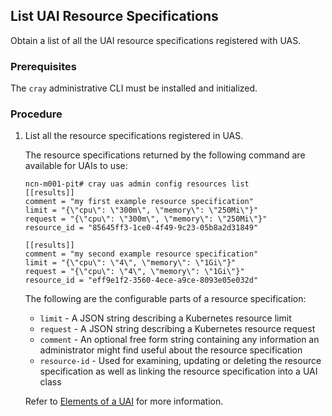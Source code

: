 
## List UAI Resource Specifications

Obtain a list of all the UAI resource specifications registered with UAS.

### Prerequisites

The `cray` administrative CLI must be installed and initialized.

### Procedure

1.  List all the resource specifications registered in UAS.

    The resource specifications returned by the following command are available for UAIs to use:

    ```
    ncn-m001-pit# cray uas admin config resources list
    [[results]]
    comment = "my first example resource specification"
    limit = "{\"cpu\": \"300m\", \"memory\": \"250Mi\"}"
    request = "{\"cpu\": \"300m\", \"memory\": \"250Mi\"}"
    resource_id = "85645ff3-1ce0-4f49-9c23-05b8a2d31849"

    [[results]]
    comment = "my second example resource specification"
    limit = "{\"cpu\": \"4\", \"memory\": \"1Gi\"}"
    request = "{\"cpu\": \"4\", \"memory\": \"1Gi\"}"
    resource_id = "eff9e1f2-3560-4ece-a9ce-8093e05e032d"
    ```

    The following are the configurable parts of a resource specification:
    * `limit` - A JSON string describing a Kubernetes resource limit
    * `request` - A JSON string describing a Kubernetes resource request
    * `comment` - An optional free form string containing any information an administrator might find useful about the resource specification
    * `resource-id` - Used for examining, updating or deleting the resource specification as well as linking the resource specification into a UAI class

    Refer to [Elements of a UAI](Elements_of_a_UAI.md) for more information.

